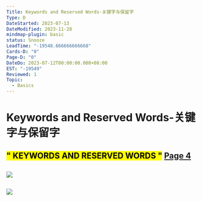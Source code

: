 ```yaml
---
Title: Keywords and Reserved Words-关键字与保留字
Type: D
DateStarted: 2023-07-13
DateModified: 2023-11-28
mindmap-plugin: basic
status: Snooze
LeadTime: "-19548.666666666668"
Cards-D: "0"
Page-D: "0"
DateDo: 2023-07-12T00:00:00.000+08:00
EST: "-19549"
Reviewed: 1
Topic:
  - Basics
---
```


# Keywords and Reserved Words-关键字与保留字

## <mark class="hltr-gray ">" KEYWORDS AND RESERVED WORDS "</mark> [Page 4 ](zotero://open-pdf/library/items/2BS329KQ?page=4&annotation=2BDH8ES7)

## ![](C-C3-Language%20Basics.png)

## ![](C-C3-Language%20Basics-Keywords.png)